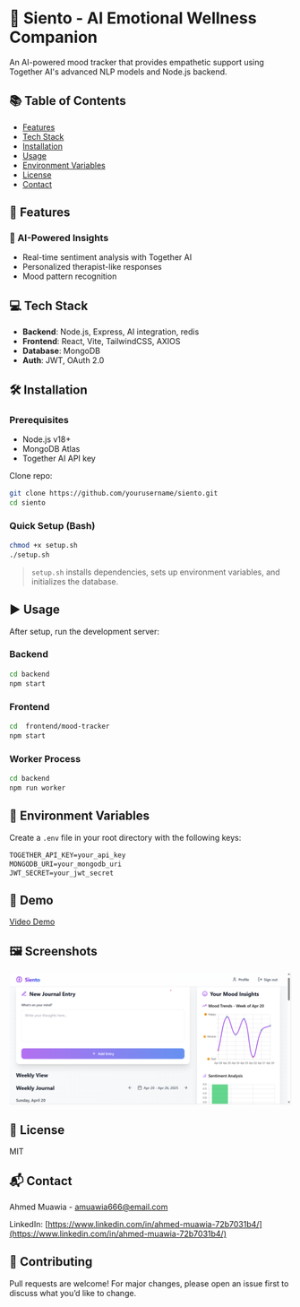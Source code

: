 # 🌟 Siento - AI Emotional Wellness Companion



An AI-powered mood tracker that provides empathetic support using Together AI's advanced NLP models and Node.js backend.

## 📚 Table of Contents

- [Features](#-features)
- [Tech Stack](#-tech-stack)
- [Installation](#-installation)
- [Usage](#-usage)
- [Environment Variables](#-environment-variables)
- [License](#-license)
- [Contact](#-contact)

## 🚀 Features

### 🤖 AI-Powered Insights

- Real-time sentiment analysis with Together AI
- Personalized therapist-like responses
- Mood pattern recognition

## 💻 Tech Stack

- **Backend**: Node.js, Express, AI integration, redis
- **Frontend**: React, Vite, TailwindCSS, AXIOS
- **Database**: MongoDB
- **Auth**: JWT, OAuth 2.0

## 🛠️ Installation

### Prerequisites

- Node.js v18+
- MongoDB Atlas
- Together AI API key

Clone repo:

```bash
git clone https://github.com/yourusername/siento.git
cd siento
```

### Quick Setup (Bash)

```bash
chmod +x setup.sh
./setup.sh
```

> `setup.sh` installs dependencies, sets up environment variables, and initializes the database.

## ▶️ Usage

After setup, run the development server:

### Backend

```bash
cd backend
npm start
```

### Frontend

```bash
cd  frontend/mood-tracker
npm start
```

### Worker Process


```bash
cd backend
npm run worker
```


## 🔐 Environment Variables

Create a `.env` file in your root directory with the following keys:

```env
TOGETHER_API_KEY=your_api_key
MONGODB_URI=your_mongodb_uri
JWT_SECRET=your_jwt_secret
```

## 🎥 Demo

[Video Demo](https://www.linkedin.com/feed/update/urn\:li\:activity:7320814096692473856/)

## 🖼️ Screenshots
![Siento Dashboard](https://github.com/Muawia24/Siento/blob/main/frontend/mood-tracker/public/appScreen.png)



## 📜 License

MIT

## 📬 Contact

Ahmed Muawia - [amuawia666@email.com](mailto\:amuawia666@email.com)

LinkedIn: [https://www.linkedin.com/in/ahmed-muawia-72b7031b4/](https://www.linkedin.com/in/ahmed-muawia-72b7031b4/)

## 🤝 Contributing

Pull requests are welcome! For major changes, please open an issue first to discuss what you’d like to change.

